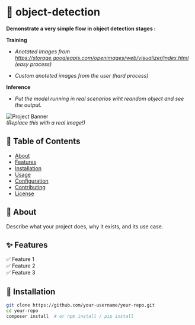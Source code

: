 # 🚀 object-detection

**Demonstrate a very simple flow in object detection stages :**

  **Training**
  
   - *Anotated Images from https://storage.googleapis.com/openimages/web/visualizer/index.html (easy process)*
   
   - *Custom anoteted images from the user (hard process)*

  **Inference**
  - *Put the model running in real scenarios wiht reandom object and see the output.*
    
  
![Project Banner](https://via.placeholder.com/1200x400.png?text=Project+Banner)  
*(Replace this with a real image!)*  

## 📌 Table of Contents  

- [About](#about)  
- [Features](#features)  
- [Installation](#installation)  
- [Usage](#usage)  
- [Configuration](#configuration)  
- [Contributing](#contributing)  
- [License](#license)  

## 📖 About  

Describe what your project does, why it exists, and its use case.  

## ✨ Features  

✅ Feature 1  
✅ Feature 2  
✅ Feature 3  

## 🔧 Installation  

```bash
git clone https://github.com/your-username/your-repo.git  
cd your-repo  
composer install  # or npm install / pip install  

